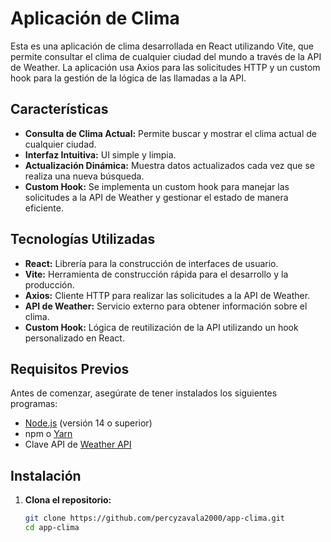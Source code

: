 # Aplicación de Clima

Esta es una aplicación de clima desarrollada en React utilizando Vite, que permite consultar el clima de cualquier ciudad del mundo a través de la API de Weather. La aplicación usa Axios para las solicitudes HTTP y un custom hook para la gestión de la lógica de las llamadas a la API.

## Características

- **Consulta de Clima Actual:** Permite buscar y mostrar el clima actual de cualquier ciudad.
- **Interfaz Intuitiva:** UI simple y limpia.
- **Actualización Dinámica:** Muestra datos actualizados cada vez que se realiza una nueva búsqueda.
- **Custom Hook:** Se implementa un custom hook para manejar las solicitudes a la API de Weather y gestionar el estado de manera eficiente.

## Tecnologías Utilizadas

- **React:** Librería para la construcción de interfaces de usuario.
- **Vite:** Herramienta de construcción rápida para el desarrollo y la producción.
- **Axios:** Cliente HTTP para realizar las solicitudes a la API de Weather.
- **API de Weather:** Servicio externo para obtener información sobre el clima.
- **Custom Hook:** Lógica de reutilización de la API utilizando un hook personalizado en React.

## Requisitos Previos

Antes de comenzar, asegúrate de tener instalados los siguientes programas:

- [Node.js](https://nodejs.org/) (versión 14 o superior)
- npm o [Yarn](https://yarnpkg.com/)
- Clave API de [Weather API](https://www.weatherapi.com/)

## Instalación

1. **Clona el repositorio:**

   ```bash
   git clone https://github.com/percyzavala2000/app-clima.git
   cd app-clima
